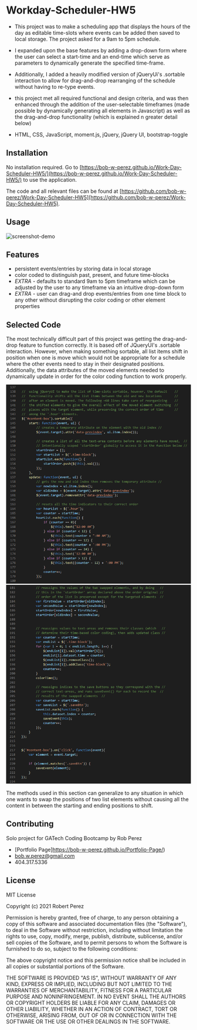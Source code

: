 # Workday-Scheduler-HW5


- This project was to make a scheduling app that displays the hours of the day as editable time-slots where events can be added then saved to local storage. The project asked for a 9am to 5pm schedule.

- I expanded upon the base features by adding a drop-down form where the user can select a start-time and an end-time which serve as parameters to dynamically generate the specified time-frame.

- Additionally, I added a heavily modified version of jQueryUi's .sortable interaction to allow for drag-and-drop rearranging of the schedule without having to re-type events. 

- this project met all required functional and design criteria, and was then enhanced through the addition of the user-selectable timeframes (made possible by dynamically generating all elements in Javascript) as well as the drag-and-drop functionality (which is explained n greater detail below)

- HTML, CSS, JavaScript, moment.js, jQuery, jQuery UI, bootstrap-toggle
## Installation

No installation required.
Go to [https://bob-w-perez.github.io/Work-Day-Scheduler-HW5/](https://bob-w-perez.github.io/Work-Day-Scheduler-HW5/) to use the application.

The code and all relevant files can be found at [https://github.com/bob-w-perez/Work-Day-Scheduler-HW5](https://github.com/bob-w-perez/Work-Day-Scheduler-HW5). 

## Usage


![screenshot-demo](./assets/images/demo_sm.gif "Functional Demo")


## Features
- persistent events/entries by storing data in local storage 
- color coded to distinguish past, present, and future time-blocks
- *EXTRA* - defaults to standard 9am to 5pm timeframe which can be adjusted by the user to any timeframe via an intuitive drop-down form
- *EXTRA* - user can drag-and drop events/entries from one time block to any other without disrupting the color coding or other element properties


## Selected Code

The most technically difficult part of this project was getting the drag-and-drop feature to function correctly. It is based off of JQueryUI's .sortable interaction. However, when making something sortable, all list items shift in position when one is move which would not be appropriate for a schedule where the other events need to stay in their designated positions. Additionally, the data attributes of the moved elements needed to dynamically update in order for the color coding function to work properly.

![screenshot-demo](./assets/images/code-snippet-2.png "Functional Demo")
![screenshot-demo](./assets/images/code-snippet-3.png "Functional Demo")

The methods used in this section can generalize to any situation in which one wants to swap the positions of two list elements without causing all the content in between the starting and ending positions to shift.

## Contributing
Solo project for GATech Coding Bootcamp
by Rob Perez
- [Portfolio Page]https://bob-w-perez.github.io/Portfolio-Page/)
- bob.w.perez@gmail.com
- 404.317.5336

## License
MIT License

Copyright (c) 2021 Robert Perez

Permission is hereby granted, free of charge, to any person obtaining a copy
of this software and associated documentation files (the "Software"), to deal
in the Software without restriction, including without limitation the rights
to use, copy, modify, merge, publish, distribute, sublicense, and/or sell
copies of the Software, and to permit persons to whom the Software is
furnished to do so, subject to the following conditions:

The above copyright notice and this permission notice shall be included in all
copies or substantial portions of the Software.

THE SOFTWARE IS PROVIDED "AS IS", WITHOUT WARRANTY OF ANY KIND, EXPRESS OR
IMPLIED, INCLUDING BUT NOT LIMITED TO THE WARRANTIES OF MERCHANTABILITY,
FITNESS FOR A PARTICULAR PURPOSE AND NONINFRINGEMENT. IN NO EVENT SHALL THE
AUTHORS OR COPYRIGHT HOLDERS BE LIABLE FOR ANY CLAIM, DAMAGES OR OTHER
LIABILITY, WHETHER IN AN ACTION OF CONTRACT, TORT OR OTHERWISE, ARISING FROM,
OUT OF OR IN CONNECTION WITH THE SOFTWARE OR THE USE OR OTHER DEALINGS IN THE
SOFTWARE.
